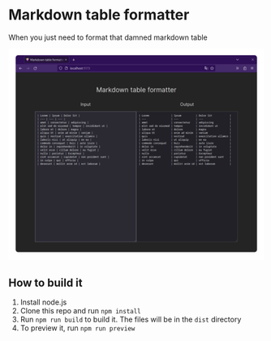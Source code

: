 # Markdown table formatter
When you just need to format that damned markdown table

![screenshot](screenshot.png)

## How to build it
1. Install node.js
2. Clone this repo and run `npm install`
3. Run `npm run build` to build it. The files will be in the `dist` directory
4. To preview it, run `npm run preview`
